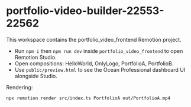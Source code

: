 # portfolio-video-builder-22553-22562

This workspace contains the portfolio_video_frontend Remotion project.

- Run `npm i` then `npm run dev` inside `portfolio_video_frontend` to open Remotion Studio.
- Open compositions: HelloWorld, OnlyLogo, PortfolioA, PortfolioB.
- Use `public/preview.html` to see the Ocean Professional dashboard UI alongside Studio.

Rendering:
```bash
npx remotion render src/index.ts PortfolioA out/PortfolioA.mp4
```